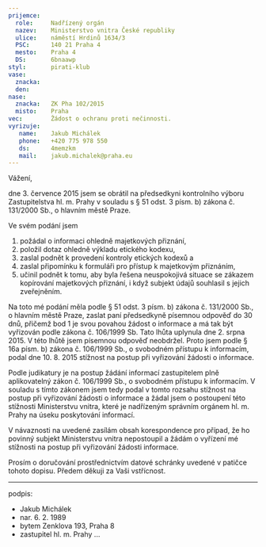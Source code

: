 ```yaml
---
prijemce: 
  role:     Nadřízený orgán
  nazev:    Ministerstvo vnitra České republiky
  ulice:    náměstí Hrdinů 1634/3
  PSC:      140 21 Praha 4
  mesto:    Praha 4
  DS:       6bnaawp
styl:       pirati-klub
vase:
  znacka:   
  den:
nase:
  znacka:   ZK Pha 102/2015
  misto:    Praha
vec:        Žádost o ochranu proti nečinnosti.
vyrizuje:   
   name:    Jakub Michálek
   phone:   +420 775 978 550
   ds:      4memzkm
   mail:    jakub.michalek@praha.eu
---
```


Vážení,

dne 3. července 2015 jsem se obrátil na předsedkyni kontrolního výboru Zastupitelstva hl. m. Prahy v souladu s § 51 odst. 3 písm. b) zákona č. 131/2000 Sb., o hlavním městě Praze.

Ve svém podání jsem 

1. požádal o informaci ohledně majetkových přiznání, 
2. položil dotaz ohledně výkladu etického kodexu, 
3. zaslal podnět k provedení kontroly etických kodexů a 
4. zaslal připomínku k formuláři pro přístup k majetkovým přiznáním, 
5. učinil podnět k tomu, aby byla řešena neuspokojivá situace se zákazem kopírování majetkových přiznání, i když subjekt údajů souhlasil s jejich zveřejněním. 

Na toto mé podání měla podle § 51 odst. 3 písm. b) zákona č. 131/2000 Sb., o hlavním městě Praze, zaslat paní předsedkyně písemnou odpověď do 30 dnů, přičemž bod 1 je svou povahou žádost o informace a má tak být vyřizován podle zákona č. 106/1999 Sb. Tato lhůta uplynula dne 2. srpna 2015. V této lhůtě jsem písemnou odpověď neobdržel. Proto jsem podle § 16a písm. b) zákona č. 106/1999 Sb., o svobodném přístupu k informacím, podal dne 10. 8. 2015 stížnost na postup při vyřizování žádosti o informace.

Podle judikatury je na postup žádání informací zastupitelem plně aplikovatelný zákon č.
106/1999 Sb., o svobodném přístupu k informacím. V souladu s tímto zákonem jsem tedy podal
v tomto rozsahu stížnost na postup při vyřizování žádosti o informace a žádal jsem o postoupení 
této stížnosti Ministerstvu vnitra, které je nadřízeným správním orgánem hl. m. Prahy
na úseku poskytování informací.

V návaznosti na uvedené zasílám obsah korespondence pro případ, že ho povinný subjekt 
Ministerstvu vnitra nepostoupil a žádám o vyřízení mé stížnosti na postup při vyřizování
žádosti informace.

Prosím o doručování prostřednictvím datové schránky uvedené v patičce tohoto dopisu. Předem děkuji za Vaši vstřícnost.

---
podpis: 
  - Jakub Michálek
  - nar. 6. 2. 1989
  - bytem Zenklova 193, Praha 8
  - zastupitel hl. m. Prahy
...
